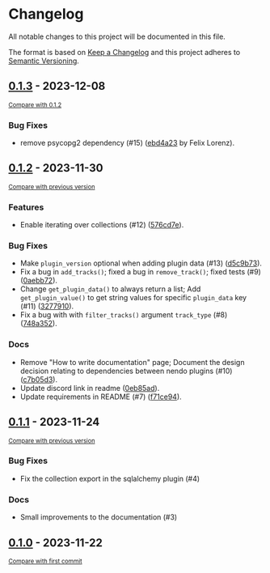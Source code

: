 # Changelog
All notable changes to this project will be documented in this file.

The format is based on [Keep a Changelog](http://keepachangelog.com/en/1.0.0/)
and this project adheres to [Semantic Versioning](http://semver.org/spec/v2.0.0.html).

<!-- insertion marker -->
## [0.1.3](https://github.com/okio-ai/nendo/releases/tag/0.1.3) - 2023-12-08

<small>[Compare with 0.1.2](https://github.com/okio-ai/nendo/compare/0.1.2...0.1.3)</small>

### Bug Fixes

- remove psycopg2 dependency (#15) ([ebd4a23](https://github.com/okio-ai/nendo/commit/ebd4a234d8cad32fad832093ca9808a07ed2375c) by Felix Lorenz).

## [0.1.2](https://github.com/okio-ai/nendo/releases/tag/0.1.2) - 2023-11-30

<small>[Compare with previous version](https://github.com/okio-ai/nendo/compare/0.1.1...0.1.2)</small>

### Features

- Enable iterating over collections (#12) ([576cd7e](https://github.com/okio-ai/nendo/commit/576cd7e08d8c6dc682a89c4043d374f562446bce)).

### Bug Fixes

- Make `plugin_version` optional when adding plugin data (#13) ([d5c9b73](https://github.com/okio-ai/nendo/commit/d5c9b7359bc0aba0b1b9156b3365eda61ec06ab8)).
- Fix a bug in `add_tracks()`; fixed a bug in `remove_track()`; fixed tests (#9) ([0aebb72](https://github.com/okio-ai/nendo/commit/0aebb72cca60799a9ccb458e3c6689896e5bccad)).
- Change `get_plugin_data()` to always return a list; Add `get_plugin_value()` to get string values for specific `plugin_data` key (#11) ([3277910](https://github.com/okio-ai/nendo/commit/32779100c01d6306d435b632e2c62a80bbc436fc)).
- Fix a bug with with `filter_tracks()` argument `track_type` (#8) ([748a352](https://github.com/okio-ai/nendo/commit/748a352c213660cc36a017c73129a040dad97985)).

### Docs

- Remove "How to write documentation" page; Document the design decision relating to dependencies between nendo plugins (#10) ([c7b05d3](https://github.com/okio-ai/nendo/commit/c7b05d3ab41d64e4f123261877e7d1a0915c43d2)).
- Update discord link in readme ([0eb85ad](https://github.com/okio-ai/nendo/commit/0eb85ad3c8acd3ed2f4841474b98eb951483a68e)).
- Update requirements in README (#7) ([f71ce94](https://github.com/okio-ai/nendo/commit/f71ce94c0dd8f17775b3b787456e98bf17ec83f3)).

## [0.1.1](https://github.com/okio-ai/nendo/releases/tag/0.1.1) - 2023-11-24

<small>[Compare with previous version](https://github.com/okio-ai/nendo/compare/0.1.0...0.1.1)</small>

### Bug Fixes

- Fix the collection export in the sqlalchemy plugin (#4)

### Docs

- Small improvements to the documentation (#3)

## [0.1.0](https://github.com/okio-ai/nendo/releases/tag/0.1.0) - 2023-11-22

<small>[Compare with first commit](https://github.com/okio-ai/nendo/compare/5ae77e8d3cdf75802a395d91dbf31f4adf63d979...0.1.0)</small>
